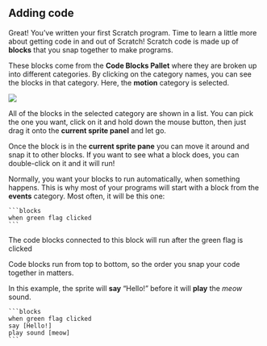 ## Adding code

Great! You’ve written your first Scratch program. Time to learn a little more about getting code in and out of Scratch! Scratch code is made up of **blocks** that you snap together to make programs.

These blocks come from the **Code Blocks Pallet** where they are broken up into different categories. By clicking on the category names, you can see the blocks in that category. Here, the **motion** category is selected.

![](/assets/categories_and_code.png)

All of the blocks in the selected category are shown in a list. You can pick the one you want, click on it and hold down the mouse button, then just drag it onto the **current sprite panel** and let go.

Once the block is in the **current sprite pane** you can move it around and snap it to other blocks. If you want to see what a block does, you can double-click on it and it will run!

Normally, you want your blocks to run automatically, when something happens. This is why most of your programs will start with a block from the **events** category. Most often, it will be this one:

    ```blocks
    when green flag clicked
    ```
The code blocks connected to this block will run after the green flag is clicked

Code blocks run from top to bottom, so the order you snap your code together in matters.

In this example, the sprite will **say** “Hello!” before it will **play** the _meow_ sound.
    
    ```blocks
    when green flag clicked
    say [Hello!]
    play sound [meow]
    ```